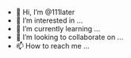 - 👋 Hi, I’m @111later
- 👀 I’m interested in ...
- 🌱 I’m currently learning ...
- 💞️ I’m looking to collaborate on ...
- 📫 How to reach me ...

<!---
111later/111later is a ✨ special ✨ repository because its `README.md` (this file) appears on your GitHub profile.
You can click the Preview link to take a look at your changes.
--->
